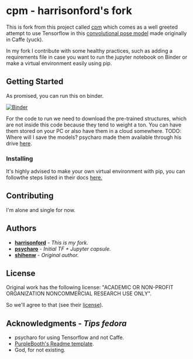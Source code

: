 # cpm - harrisonford's fork

This is fork from this project called [cpm](https://github.com/psycharo) which comes as a well greeted attempt 
to use Tensorflow in this [convolutional pose model](https://github.com/shihenw/convolutional-pose-machines-release)
 made originally in Caffe (yuck).
 
 In my fork I contribute with some healthy practices, such as adding a requirements file in case you want to run
 the jupyter notebook on Binder or make a virtual environment easily using pip.

## Getting Started

As promised, you can run this on binder.

[![Binder](https://mybinder.org/badge.svg)](https://mybinder.org/v2/gh/harrisonford/AkoriSalienceNotebooks/master)

For the code to run we need to download the pre-trained structures, which are not inside this code because they tend
to weight a ton. You can have them stored on your PC or also have them in a cloud somewhere.
TODO: Where will I save the models? psycharo made them available through his drive 
[here](https://drive.google.com/drive/folders/0Bw6m_66JSYLld0NESGQ4QUNEdFk).


### Installing

It's highly advised to make your own virtual environment with pip, you can followthe steps listed
 in their docs [here.](https://packaging.python.org/guides/installing-using-pip-and-virtualenv/)


## Contributing

I'm alone and single for now.


## Authors

* **[harrisonford](https://github.com/harrisonford)** - *This is my fork.*
* **[psycharo](https://github.com/psycharo)** - *Initial TF + Jupyter capsule.*
* **[shihenw](https://github.com/shihenw)** - *Original author.*


## License

Original work has the following license: 
"ACADEMIC OR NON-PROFIT ORGANIZATION NONCOMMERCIAL RESEARCH USE ONLY".

So we'll agree to that 
(see their [license](https://github.com/shihenw/convolutional-pose-machines-release/blob/master/LICENSE)).

## Acknowledgments - *Tips fedora*
* psycharo for using Tensorflow and not Caffe.
* [PurpleBooth's Readme template](https://gist.github.com/PurpleBooth/109311bb0361f32d87a2).
* God, for not existing.


